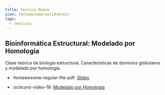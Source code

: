 ```yaml
---
title: Teorica Nueve
icon: fontawesome/solid/brain
tags: 
  - teoricas
---
```


## Bioinformática Estructural: Modelado por Homología

Clase teórica de biología estructural. Características de dominios globulares y modelado por homología.

* :fontawesome-regular-file-pdf: [Slides](https://drive.google.com/file/d/1YbwBTzgUvp89YXIvl4eulbbvQ7N5Z1lj/view?usp=sharing) 
 
 * :octicons-video-16: [Modelado por Homología](https://youtu.be/KGKQbVt_O_A)